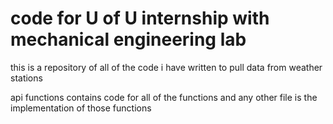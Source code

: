 # code for U of U internship with mechanical engineering lab
this is a repository of all of the code i have written to pull data from weather stations

api functions contains code for all of the functions and any other file is the implementation of those functions 
